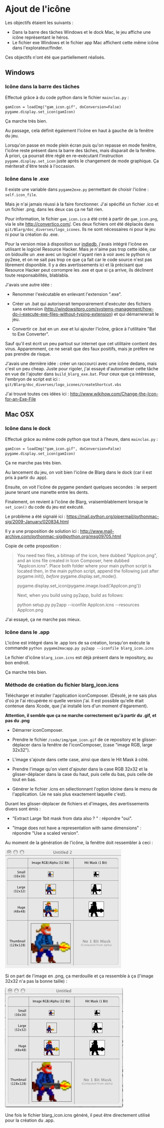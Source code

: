# Ajout de l'icône

Les objectifs étaient les suivants :

 - Dans la barre des tâches Windows et le dock Mac, le jeu affiche une icône représentant le héros.
 - Le fichier exe Windows et le fichier app Mac affichent cette même icône dans l'explorateur/finder.

Ces objectifs n'ont été que partiellement réalisés.

## Windows

### Icône dans la barre des tâches

Effectué grâce à du code python dans le fichier `mainclas.py` :

    gamIcon = loadImg("gam_icon.gif", doConversion=False)
    pygame.display.set_icon(gamIcon)

Ça marche très bien.

Au passage, cela définit également l'icône en haut à gauche de la fenêtre du jeu.

Lorsqu'on passe en mode plein écran puis qu'on repasse en mode fenêtre, l'icône reste présent dans la barre des tâches, mais disparait de la fenêtre. À priori, ça pourrait être réglé en re-exécutant l'instruction `pygame.display.set_icon` juste après le changement de mode graphique. Ça mériterait d'être testé à l'occasion.

### Icône dans le .exe

Il existe une variable dans `pygame2exe.py` permettant de choisir l'icône : `self.icon_file`.

Mais je n'ai jamais réussi à la faire fonctionner. J'ai spécifié un fichier .ico et un fichier .png, dans les deux cas ça ne fait rien.

Pour information, le fichier `gam_icon.ico` a été créé à partir de `gam_icon.png`, via le site http://convertico.com/. Ces deux fichiers ont été déplacés dans `git/Blarg/doc_diverses/logo_icones`. Ils ne sont nécessaires ni pour le jeu ni pour la création du .exe.

Pour la version mise à disposition sur [indiedb](http://www.indiedb.com/games/blarg), j'avais intégré l'icône en utilisant le logiciel Resource Hacker. Mais je n'aime pas trop cette idée, car on bidouille un .exe avec un logiciel n'ayant rien à voir avec le python ni py2exe, et on ne sait pas trop ce que ça fait car le code source n'est pas librement disponible. Il y a des avertissements ici et là précisant que Resource Hacker peut corrompre les .exe et que si ça arrive, ils déclinent toute responsabilités, blablabla.

J'avais une autre idée :

 - Renommer l'exécutable en enlevant l'extension ".exe".

 - Créer un .bat qui autoriserait temporairement d'exécuter des fichiers sans extension (http://windowsitpro.com/systems-management/how-do-i-execute-exe-files-without-typing-extension) et qui démarrererait le jeu.

 - Convertir ce .bat en un .exe et lui ajouter l'icône, grâce à l'utilitaire "Bat to Exe Converter".

Sauf qu'il est écrit un peu partout sur internet que cet utilitaire contient des virus. Apparemment, ce ne serait que des faux positifs, mais je préfère ne pas prendre de risque.

J'avais une dernière idée : créer un raccourci avec une icône dedans, mais c'est un peu cheap. Juste pour rigoler, j'ai essayé d'automatiser cette tâche en vue de l'ajouter dans `build_blarg_exe.bat`. Pour ceux que ça intéresse, l'embryon de script est ici : `git/Blarg/doc_diverses/logo_icones/createShortcut.vbs`

J'ai trouvé toutes ces idées ici : http://www.wikihow.com/Change-the-Icon-for-an-Exe-File


## Mac OSX

### Icône dans le dock

Effectué grâce au même code python que tout à l'heure, dans `mainclas.py` :

    gamIcon = loadImg("gam_icon.gif", doConversion=False)
    pygame.display.set_icon(gamIcon)

Ça ne marche pas très bien.

Au lancement du jeu, on voit bien l'icône de Blarg dans le dock (car il est pris à partir du .app).

Ensuite, on voit l'icône de pygame pendant quelques secondes : le serpent jaune tenant une manette entre les dents.

Finalement, on revient à l'icône de Blarg, vraisemblablement lorsque le `set_icon()` du code du jeu est exécuté.

Le problème a été signalé ici : https://mail.python.org/pipermail/pythonmac-sig/2009-January/020834.html

Il y a une proposition de solution ici : http://www.mail-archive.com/pythonmac-sig@python.org/msg09705.html

Copie de cette proposition :

> You need two files, a bitmap of the icon, here dubbed "AppIcon.png",
> and an icns file created in Icon Composer, here dubbed "AppIcon.icns".
> Place both folder where your main python script is located then, in
> the main python script, append the following just after pygame.init(),
> *before* pygame.display.set_mode().
>
> pygame.display.set_icon(pygame.image.load('AppIcon.png'))
>
> Next, when you build using py2app, build as follows:
>
> python setup.py py2app --iconfile AppIcon.icns --resources AppIcon.png

J'ai essayé, ça ne marche pas mieux.

### Icône dans le .app

L'icône est intégré dans le .app lors de sa création, lorsqu'on exécute la commande
`python pygame2macapp.py py2app --iconfile blarg_icon.icns`

Le fichier d'icône `blarg_icon.icns` est déjà présent dans le repository, au bon endroit.

Ça marche très bien.

### Méthode de création du fichier blarg_icon.icns

Télécharger et installer l'application iconComposer. (Désolé, je ne sais plus d'où je l'ai récupérée ni quelle version j'ai. Il est possible qu'elle était contenue dans Xcode, que j'ai installé lors d'un moment d'égarement).

**Attention, il semble que ça ne marche correctement qu'à partir du .gif, et pas du .png**

 - Démarrer iconComposer.

 - Prendre le fichier `/code/img/gam_icon.gif` de ce repository et le glisser-déplacer dans la fenêtre de l'iconComposer, (case "image RGB, large 32x32").

 - L'image s'ajoute dans cette case, ainsi que dans le Hit Mask â côté.

 - Prendre l'image qu'on vient d'ajouter dans la case RGB 32x32 et la glisser-déplacer dans la case du haut, puis celle du bas, puis celle de tout en bas.

 - Générer le fichier .icns en sélectionnant l'option idoine dans le menu de l'application. (Je ne sais plus exactement laquelle c'est).

Durant les glisser-déplacer de fichiers et d'images, des avertissements divers sont émis :

 - "Extract Large 1bit mask from data also ? " : répondre "oui".

 - "Image does not have a representation with same dimensions" : répondre "Use a scaled version".

Au moment de la génération de l'icône, la fenêtre doit ressembler à ceci :

![screenshot iconComposer gif](screenshot_iconComposer_gif.jpg)

Si on part de l'image en .png, ça merdouille et ça ressemble à ça (l'image 32x32 n'a pas la bonne taille) :

![screenshot iconComposer png](screenshot_iconComposer.jpg)

Une fois le fichier blarg_icon.icns généré, il peut être directement utilisé pour la création du .app.
